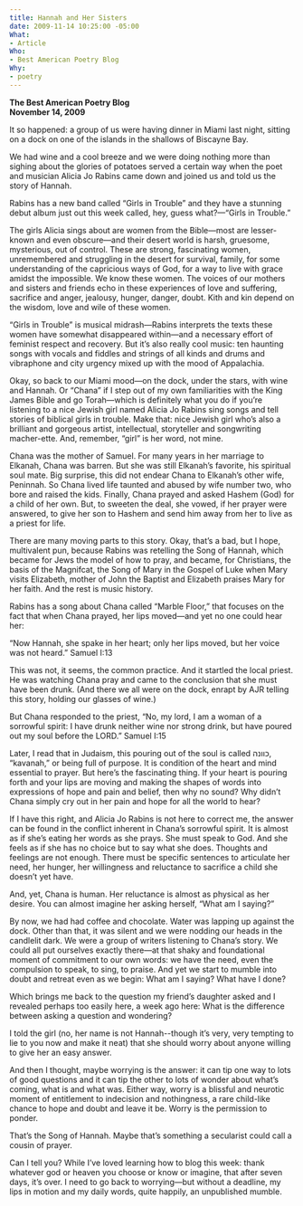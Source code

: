 ```yaml
---
title: Hannah and Her Sisters
date: 2009-11-14 10:25:00 -05:00
What:
- Article
Who:
- Best American Poetry Blog
Why:
- poetry
---
```


**The Best American Poetry Blog**  
**November 14, 2009**

It so happened:  a group of us were having dinner in Miami last night, sitting on a dock on one of the islands in the shallows of Biscayne Bay.

We had wine and a cool breeze and we were doing nothing more than sighing about the glories of potatoes served a certain way when the poet and musician Alicia Jo Rabins came down and joined us and told us the story of Hannah.

Rabins has a new band called “Girls in Trouble” and they have a stunning debut album just out this week called, hey, guess what?—“Girls in Trouble.”

The girls Alicia sings about are women from the Bible—most are lesser-known and even obscure—and their desert world is harsh, gruesome, mysterious, out of control.  These are strong, fascinating women, unremembered and struggling in the desert for survival, family, for some understanding of the capricious ways of God, for a way to live with grace amidst the impossible. 
We know these women.  The voices of our mothers and sisters and friends echo in these experiences of love and suffering, sacrifice and anger, jealousy, hunger, danger, doubt.  Kith and kin depend on the wisdom, love and wile of these women.

“Girls in Trouble” is musical midrash—Rabins interprets the texts these women have somewhat disappeared within—and a necessary effort of feminist respect and recovery. But it’s also really cool music:  ten haunting songs with vocals and fiddles and strings of all kinds and drums and vibraphone and city urgency mixed up with the mood of Appalachia. 

Okay, so back to our Miami mood—on the dock, under the stars, with wine and Hannah.  Or “Chana” if I step out of my own familiarities with the King James Bible and go Torah—which is definitely what you do if you’re listening to a nice Jewish girl named Alicia Jo Rabins sing songs and tell stories of biblical girls in trouble.  Make that: nice Jewish girl who’s also a brilliant and gorgeous artist, intellectual, storyteller and songwriting macher-ette.  And, remember, “girl” is her word, not mine.

Chana was the mother of Samuel.  For many years in her marriage to Elkanah, Chana was barren.  But she was still Elkanah’s favorite, his spiritual soul mate.  Big surprise, this did not endear Chana to Elkanah’s other wife, Peninnah.   So Chana lived life taunted and abused by wife number two, who bore and raised the kids.  Finally, Chana prayed and asked Hashem (God) for a child of her own.  But, to sweeten the deal, she vowed, if her prayer were answered, to give her son to Hashem and send him away from her to live as a priest for life.  

There are many moving parts to this story.  Okay, that’s a bad, but I hope, multivalent pun, because Rabins was retelling the Song of Hannah, which became for Jews the model of how to pray, and became, for Christians, the basis of the Magnifcat, the Song of Mary in the Gospel of Luke when Mary visits Elizabeth, mother of John the Baptist and Elizabeth praises Mary for her faith.  And the rest is music history.  

Rabins has a song about Chana called “Marble Floor,” that focuses on the fact that when Chana prayed, her lips moved—and yet no one could hear her:  

“Now Hannah, she spake in her heart; only her lips moved, but her voice was not heard.”  Samuel I:13

This was not, it seems, the common practice.  And it startled the local priest.  He was watching Chana pray and came to the conclusion that she must have been drunk.  (And there we all were on the dock, enrapt by AJR telling this story, holding our glasses of wine.)

But Chana responded to the priest, “No, my lord, I am a woman of a sorrowful spirit: I have drunk neither wine nor strong drink, but have poured out my soul before the LORD.”  Samuel I:15

Later, I read that in Judaism, this pouring out of the soul is called כוונה, “kavanah,” or being full of purpose.  It is condition of the heart and mind essential to prayer.   But here’s the fascinating thing. If your heart is pouring forth and your lips are moving and making the shapes of words into expressions of hope and pain and belief, then why no sound?  Why didn’t Chana simply cry out in her pain and hope for all the world to hear?

If I have this right, and Alicia Jo Rabins is not here to correct me, the answer can be found in the conflict inherent in Chana’s sorrowful spirit.  It is almost as if she’s eating her words as she prays.  She must speak to God.  And she feels as if she has no choice but to say what she does. Thoughts and feelings are not enough. There must be specific sentences to articulate her need, her hunger, her willingness and reluctance to sacrifice a child she doesn’t yet have.  

And, yet, Chana is human. Her reluctance is almost as physical as her desire.  You can almost imagine her asking herself, “What am I saying?”   

By now, we had had coffee and chocolate.  Water was lapping up against the dock.  Other than that, it was silent and we were nodding our heads in the candlelit dark.  We were a group of writers listening to Chana’s story.  We could all put ourselves exactly there—at that shaky and foundational moment of commitment to our own words:  we have the need, even the compulsion to speak, to sing, to praise.  And yet we start to mumble into doubt and retreat even as we begin:  What am I saying?  What have I done?

Which brings me back to the question my friend’s daughter asked and I revealed perhaps too easily here, a week ago here:  What is the difference between asking a question and wondering? 

I told the girl (no, her name is not Hannah--though it’s very, very tempting to lie to you now and make it neat) that she should worry about anyone willing to give her an easy answer.  

And then I thought, maybe worrying is the answer:  it can tip one way to lots of good questions and it can tip the other to lots of wonder about what’s coming, what is and what was.  Either way, worry is a blissful and neurotic moment of entitlement to indecision and nothingness, a rare child-like chance to hope and doubt and leave it be.  Worry is the permission to ponder.  

That’s the Song of Hannah.  Maybe that’s something a secularist could call a cousin of prayer.  

Can I tell you?  While I’ve loved learning how to blog this week:  thank whatever god or heaven you choose or know or imagine, that after seven days, it’s over.  I need to go back to worrying—but without a deadline, my lips in motion and my daily words, quite happily, an unpublished mumble.
